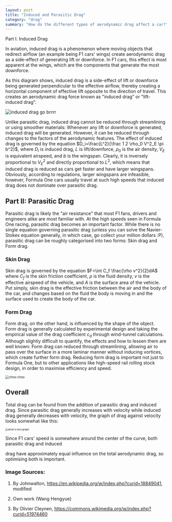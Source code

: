 ```yaml
---
layout: post
title: "Induced and Parasitic Drag"
category: "drag"
summary: "How do the different types of aerodynamic drag affect a car?"
---
```


Part I. Induced Drag

In aviation, induced drag is a phenomenon where moving objects that redirect airflow (an example being F1 cars' wings) create aerodynamic drag as a side-effect of generating lift or downforce. In F1 cars, this effect is most apparent at the wings, which are the components that generate the most downforce.

As this diagram shows, induced drag is a side-effect of lift or downforce being generated perpendicular to the effective airflow, thereby creating a horizontal component of effective lift opposite to the direction of travel. This creates an aerodynamic drag force known as "induced drag" or "lift-induced drag".

<img src="https://cdn.discordapp.com/attachments/669830982379110400/896312079588405268/induced_drag_down.png" alt="induced drag go brrrr" style="zoom:100%;" />

Unlike parasitic drag, induced drag cannot be reduced through streamlining or using smoother materials: Whenever any lift or downforce is generated, induced drag will be generated. However, it can be reduced through changes to the factors of the aerodynamic features. The effect of induced drag is governed by the equation $D_i=\frac{L^2}{\frac 1 2 \rho_0 V^2_E \pi b^2}$, where $D_i$ is induced drag, $L$ is lift/downforce, $\rho_0$ is the air density, $V_E$ is equivalent airspeed, and $b$ is the wingspan. Clearly, it is inversely proportional to $V_E^2$ and directly proportional to $L^2$, which means that induced drag is reduced as cars get faster and have larger wingspans. Obviously, according to regulations, larger wingspans are infeasible, however, Formula One cars usually travel at such high speeds that induced drag does not dominate over parasitic drag.

## Part II: Parasitic Drag

Parasitic drag is likely the "air resistance" that most F1 fans, drivers and engineers alike are most familiar with. At the high speeds seen in Formula One racing, parasitic drag becomes an important factor. While there is no single equation governing parasitic drag (unless you can solve the Navier-Stokes equation generally, in which case, go collect your million dollars :P), parasitic drag can be roughly categorised into two forms: Skin drag and Form drag.

### Skin Drag

Skin drag is governed by the equation $F=\int C_f \frac{\rho v^2}{2}dA$ where $C_f$ is the skin friction coefficient, $\rho$ is the fluid density, $v$ is the effective airspeed of the vehicle, and $A$ is the surface area of the vehicle. Put simply, skin drag is the effective friction between the air and the body of the car, and changes based on the fluid the body is moving in and the surface used to create the body of the car.

### Form Drag

Form drag, on the other hand, is influenced by the shape of the object. Form drag is generally calculated by experimental design and taking the empirical value of the drag coefficient $c_d$ through wind-tunnel calculations. Although slightly difficult to quantify, the effects and how to lessen them are well known: Form drag can reduced through streamlining, allowing air to pass over the surface in a more laminar manner without inducing vortices, which create further form drag. Reducing form drag is important not just to Formula One, but to other applications like high-speed rail rolling stock design, in order to maximise efficiency and speed.

<img src="https://cdn.discordapp.com/attachments/669830982379110400/896312109384740894/shinkansen.jpg" alt="choo choo" style="zoom:70%;" />

## Overall

Total drag can be found from the addition of parasitic drag and induced drag. Since parasitic drag generally increases with velocity while induced drag generally decreases with velocity, the graph of drag against velocity looks somewhat like this:

<img src="https://upload.wikimedia.org/wikipedia/commons/thumb/5/5a/Drag_curves_for_aircraft_in_flight.svg/1280px-Drag_curves_for_aircraft_in_flight.svg.png" alt="what a nice graph" style="zoom:55%;" />

Since F1 cars' speed is somewhere around the center of the curve, both parasitic drag and induced

drag have approximately equal influence on the total aerodynamic drag, so optimising both is important.

### Image Sources:

1. By Johnwalton, https://en.wikipedia.org/w/index.php?curid=18849041, modified
  
2. Own work (Wang Hengyue)
  
3. By Olivier Cleynen, https://commons.wikimedia.org/w/index.php?curid=51974460
